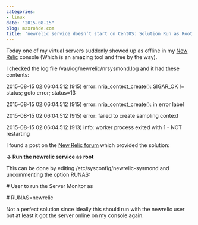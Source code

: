 ```yaml
---
categories:
- linux
date: "2015-08-15"
blog: maxrohde.com
title: 'newrelic service doesn’t start on CentOS: Solution Run as Root'
---
```


Today one of my virtual servers suddenly showed up as offline in my [New Relic](http://newrelic.com/) console (Which is an amazing tool and free by the way).

I checked the log file /var/log/newrelic/nrsysmond.log and it had these contents:

2015-08-15 02:06:04.512 (915) error: nria_context_create(): SIGAR_OK != status; goto error; status=13

2015-08-15 02:06:04.512 (915) error: nria_context_create(): in error label

2015-08-15 02:06:04.512 (915) error: failed to create sampling context

2015-08-15 02:06:04.512 (913) info: worker process exited with 1 - NOT restarting

I found a post on the [New Relic forum](https://discuss.newrelic.com/t/etc-init-d-newrelic-sysmond-start-failed/14974/6) which provided the solution:

**\-> Run the newrelic service as root**

This can be done by editing /etc/sysconfig/newrelic-sysmond and uncommenting the option RUNAS:

\# User to run the Server Monitor as

\# RUNAS=newrelic

Not a perfect solution since ideally this should run with the newrelic user but at least it got the server online on my console again.
